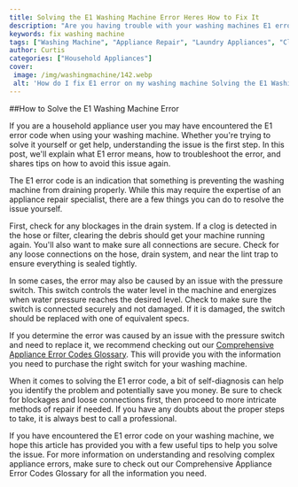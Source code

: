 ```yaml
---
title: Solving the E1 Washing Machine Error Heres How to Fix It
description: "Are you having trouble with your washing machines E1 error We provide tips and tricks to diagnose and solve the problem Read on to find out how you can fix your machine today"
keywords: fix washing machine
tags: ["Washing Machine", "Appliance Repair", "Laundry Appliances", "Clean Appliance"]
author: Curtis
categories: ["Household Appliances"]
cover: 
 image: /img/washingmachine/142.webp
 alt: 'How do I fix E1 error on my washing machine Solving the E1 Washing Machine Error Heres How to Fix It'
---
```

##How to Solve the E1 Washing Machine Error

If you are a household appliance user you may have encountered the E1 error code when using your washing machine. Whether you're trying to solve it yourself or get help, understanding the issue is the first step. In this post, we'll explain what E1 error means, how to troubleshoot the error, and shares tips on how to avoid this issue again. 

The E1 error code is an indication that something is preventing the washing machine from draining properly. While this may require the expertise of an appliance repair specialist, there are a few things you can do to resolve the issue yourself. 

First, check for any blockages in the drain system. If a clog is detected in the hose or filter, clearing the debris should get your machine running again. You'll also want to make sure all connections are secure. Check for any loose connections on the hose, drain system, and near the lint trap to ensure everything is sealed tightly. 

In some cases, the error may also be caused by an issue with the pressure switch. This switch controls the water level in the machine and energizes when water pressure reaches the desired level. Check to make sure the switch is connected securely and not damaged. If it is damaged, the switch should be replaced with one of equivalent specs. 

If you determine the error was caused by an issue with the pressure switch and need to replace it, we recommend checking out our [Comprehensive Appliance Error Codes Glossary](./error-codes/). This will provide you with the information you need to purchase the right switch for your washing machine. 

When it comes to solving the E1 error code, a bit of self-diagnosis can help you identify the problem and potentially save you money. Be sure to check for blockages and loose connections first, then proceed to more intricate methods of repair if needed. If you have any doubts about the proper steps to take, it is always best to call a professional. 

If you have encountered the E1 error code on your washing machine, we hope this article has provided you with a few useful tips to help you solve the issue. For more information on understanding and resolving complex appliance errors, make sure to check out our Comprehensive Appliance Error Codes Glossary for all the information you need.
